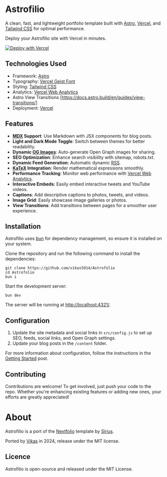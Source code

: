 # Astrofilio

A clean, fast, and lightweight portfolio template built with [Astro](https://astro.build/), [Vercel](https://vercel.com/), and [Tailwind CSS](https://tailwindcss.com/) for optimal performance.

Deploy your Astrofilio site with Vercel in minutes.

[![Deploy with Vercel](https://vercel.com/button)](https://vercel.com/new/clone?repository-url=https://github.com/vikas5914/Astrofolio)

## Technologies Used

- Framework: [Astro](https://astro.build/)
- Typography: [Vercel Geist Font](https://vercel.com/font)
- Styling: [Tailwind CSS](https://tailwindcss.com/)
- Analytics: [Vercel Web Analytics](https://vercel.com/docs/speed-insights)
- Astro View Transitions [https://docs.astro.build/en/guides/view-transitions/]
- Deployment: [Vercel](https://vercel.com/)

## Features

- **[MDX](https://mdxjs.com/) Support**: Use Markdown with JSX components for blog posts.
- **Light and Dark Mode Toggle**: Switch between themes for better readability.
- **Dynamic [OG Images](https://vercel.com/docs/functions/og-image-generation)**: Auto-generate Open Graph images for sharing.
- **SEO Optimization**: Enhance search visibility with sitemap, robots.txt.
- **Dynamic Feed Generation**: Automatic dynamic [RSS](https://astrofolio-astro.vercel.app/rss.xml).
- **[KaTeX](https://katex.org/) Integration**: Render mathematical expressions smoothly.
- **Performance Tracking**: Monitor web performance with [Vercel Web Analytics](https://vercel.com/docs/speed-insights).
- **Interactive Embeds**: Easily embed interactive tweets and YouTube videos.
- **Captions**: Add descriptive captions to photos, tweets, and videos.
- **Image Grid**: Easily showcase image galleries or photos.
- **View Transitions**: Add transitions between pages for a smoother user experience.

## Installation

Astrofilio uses [bun](https://bun.sh) for dependency management, so ensure it is installed on your system.

Clone the repository and run the following command to install the dependencies:

```
git clone https://github.com/vikas5914/Astrofolio
cd Astrofolio
bun i
```

Start the development server:

```
bun dev
```

The server will be running at [http://localhost:4321/](http://localhost:4321/).

## Configuration

1. Update the site metadata and social links in `src/config.js` to set up SEO, feeds, social links, and Open Graph settings.
2. Update your blog posts in the `/content` folder.

For more information about configuration, follow the instructions in the [Getting Started](https://astrofolio-astro.vercel.app/blog/getting-started#configuration) post.

## Contributing

Contributions are welcome! To get involved, just push your code to the repo. Whether you're enhancing existing features or adding new ones, your efforts are greatly appreciated!

# About

Astrofilio is a port of the [Nextfolio](https://github.com/1msirius/Nextfolio) template by [Sirius](https://www.imsirius.xyz/).

Ported by [Vikas](https://kapadiya.net/) in 2024, release under the MIT license.

## Licence

Astrofilio is open-source and released under the MIT License.
